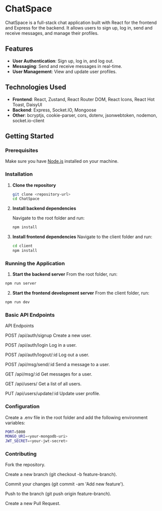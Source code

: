 # ChatSpace

ChatSpace is a full-stack chat application built with React for the frontend and Express for the backend. It allows users to sign up, log in, send and receive messages, and manage their profiles.

## Features

- **User Authentication**: Sign up, log in, and log out.
- **Messaging**: Send and receive messages in real-time.
- **User Management**: View and update user profiles.

## Technologies Used

- **Frontend**: React, Zustand, React Router DOM, React Icons, React Hot Toast, DaisyUI
- **Backend**: Express, Socket.IO, Mongoose
- **Other**: bcryptjs, cookie-parser, cors, dotenv, jsonwebtoken, nodemon, socket.io-client

## Getting Started

### Prerequisites

Make sure you have [Node.js](https://nodejs.org/) installed on your machine.

### Installation

1. **Clone the repository**

   ```bash
   git clone <repository-url>
   cd ChatSpace

   ```

2. **Install backend dependencies**

   Navigate to the root folder and run:

   ```bash
   npm install
   ```

3. **Install frontend dependencies**
   Navigate to the client folder and run:
   ```bash
   cd client
   npm install
   ```

### Running the Application

1. **Start the backend server**
   From the root folder, run:

```bash
npm run server
```

2. **Start the frontend development server**
   From the client folder, run:

```bash
npm run dev
```

### Basic API Endpoints

API Endpoints

POST /api/auth/signup
Create a new user.

POST /api/auth/login
Log in a user.

POST /api/auth/logout/:id
Log out a user.

POST /api/msg/send/:id
Send a message to a user.

GET /api/msg/:id
Get messages for a user.

GET /api/users/
Get a list of all users.

PUT /api/users/update/:id
Update user profile.

### Configuration

Create a .env file in the root folder and add the following environment variables:

```bash
PORT=5000
MONGO_URI=<your-mongodb-uri>
JWT_SECRET=<your-jwt-secret>
```

### Contributing

Fork the repository.

Create a new branch (git checkout -b feature-branch).

Commit your changes (git commit -am 'Add new feature').

Push to the branch (git push origin feature-branch).

Create a new Pull Request.
